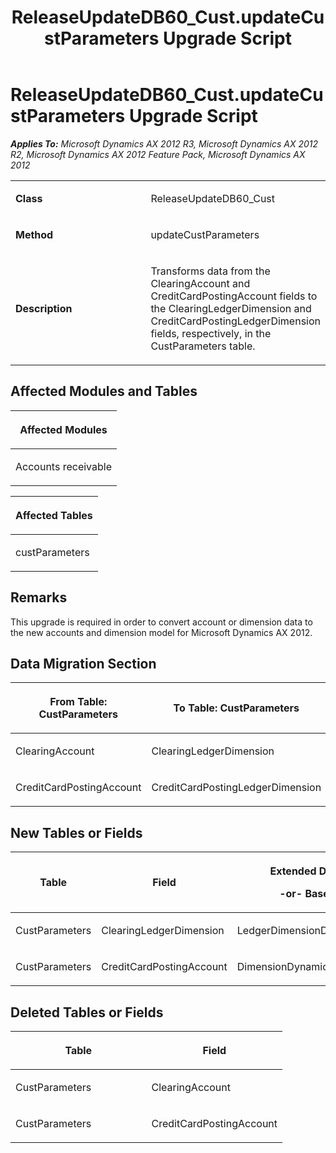 ﻿---
title: ReleaseUpdateDB60_Cust.updateCustParameters Upgrade Script
TOCTitle: ReleaseUpdateDB60_Cust.updateCustParameters Upgrade Script
ms:assetid: ddb8d80f-e464-f4ff-c3fc-b42f7cb92e61
ms:mtpsurl: https://msdn.microsoft.com/en-us/library/JJ737241(v=AX.60)
ms:contentKeyID: 49711683
ms.date: 05/18/2015
mtps_version: v=AX.60
---

# ReleaseUpdateDB60\_Cust.updateCustParameters Upgrade Script 


_**Applies To:** Microsoft Dynamics AX 2012 R3, Microsoft Dynamics AX 2012 R2, Microsoft Dynamics AX 2012 Feature Pack, Microsoft Dynamics AX 2012_

<table>
<colgroup>
<col style="width: 50%" />
<col style="width: 50%" />
</colgroup>
<tbody>
<tr class="odd">
<td><p><strong>Class</strong></p></td>
<td><p>ReleaseUpdateDB60_Cust</p></td>
</tr>
<tr class="even">
<td><p><strong>Method</strong></p></td>
<td><p>updateCustParameters</p></td>
</tr>
<tr class="odd">
<td><p><strong>Description</strong></p></td>
<td><p>Transforms data from the ClearingAccount and CreditCardPostingAccount fields to the ClearingLedgerDimension and CreditCardPostingLedgerDimension fields, respectively, in the CustParameters table.</p></td>
</tr>
</tbody>
</table>


## Affected Modules and Tables

<table>
<colgroup>
<col style="width: 100%" />
</colgroup>
<thead>
<tr class="header">
<th><p>Affected Modules</p></th>
</tr>
</thead>
<tbody>
<tr class="odd">
<td><p>Accounts receivable</p></td>
</tr>
</tbody>
</table>


<table>
<colgroup>
<col style="width: 100%" />
</colgroup>
<thead>
<tr class="header">
<th><p>Affected Tables</p></th>
</tr>
</thead>
<tbody>
<tr class="odd">
<td><p>custParameters</p></td>
</tr>
</tbody>
</table>


## Remarks

This upgrade is required in order to convert account or dimension data to the new accounts and dimension model for Microsoft Dynamics AX 2012.

## Data Migration Section

<table>
<colgroup>
<col style="width: 50%" />
<col style="width: 50%" />
</colgroup>
<thead>
<tr class="header">
<th><p>From Table: CustParameters</p></th>
<th><p>To Table: CustParameters</p></th>
</tr>
</thead>
<tbody>
<tr class="odd">
<td><p>ClearingAccount</p></td>
<td><p>ClearingLedgerDimension</p></td>
</tr>
<tr class="even">
<td><p>CreditCardPostingAccount</p></td>
<td><p>CreditCardPostingLedgerDimension</p></td>
</tr>
</tbody>
</table>


## New Tables or Fields

<table>
<colgroup>
<col style="width: 33%" />
<col style="width: 33%" />
<col style="width: 33%" />
</colgroup>
<thead>
<tr class="header">
<th><p>Table</p></th>
<th><p>Field</p></th>
<th><p>Extended Data Type</p>
<p>-or- Base Enum</p></th>
</tr>
</thead>
<tbody>
<tr class="odd">
<td><p>CustParameters</p></td>
<td><p>ClearingLedgerDimension</p></td>
<td><p>LedgerDimensionDefaultAccount</p></td>
</tr>
<tr class="even">
<td><p>CustParameters</p></td>
<td><p>CreditCardPostingAccount</p></td>
<td><p>DimensionDynamicDefaultAccount</p></td>
</tr>
</tbody>
</table>


## Deleted Tables or Fields

<table>
<colgroup>
<col style="width: 50%" />
<col style="width: 50%" />
</colgroup>
<thead>
<tr class="header">
<th><p>Table</p></th>
<th><p>Field</p></th>
</tr>
</thead>
<tbody>
<tr class="odd">
<td><p>CustParameters</p></td>
<td><p>ClearingAccount</p></td>
</tr>
<tr class="even">
<td><p>CustParameters</p></td>
<td><p>CreditCardPostingAccount</p></td>
</tr>
</tbody>
</table>

  


